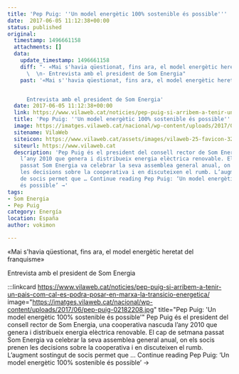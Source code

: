 ```yaml
---
title: 'Pep Puig: ''Un model energètic 100% sostenible és possible'''
date:  2017-06-05 11:12:38+00:00
status: published
original:
  timestamp: 1496661158
  attachments: []
  data:
    update_timestamp: 1496661158
    diff: "- «Mai s'havia qüestionat, fins ara, el model energètic heretat del franquisme»\n\
      \  \n- Entrevista amb el president de Som Energia"
    past: '«Mai s''havia qüestionat, fins ara, el model energètic heretat del franquisme»


      Entrevista amb el president de Som Energia'
  date: 2017-06-05 11:12:38+00:00
  link: https://www.vilaweb.cat/noticies/pep-puig-si-arribem-a-tenir-un-pais-com-cal-es-podra-posar-en-marxa-la-transicio-energetica/
  title: 'Pep Puig: ''Un model energètic 100% sostenible és possible'''
  image: https://imatges.vilaweb.cat/nacional/wp-content/uploads/2017/06/pep-puig-02182208.jpg
  sitename: VilaWeb
  siteicon: https://www.vilaweb.cat/assets/images/vilaweb-25-favicon-32.ico
  siteurl: https://www.vilaweb.cat
  description: 'Pep Puig és el president del consell rector de Som Energia, una cooperativa nascuda
    l’any 2010 que genera i distribueix energia elèctrica renovable. El cap de setmana
    passat Som Energia va celebrar la seva assemblea general anual, on els socis prenen
    les decisions sobre la cooperativa i en discuteixen el rumb. L’augment sostingut
    de socis permet que … Continue reading Pep Puig: ‘Un model energètic 100% sostenible
    és possible’ →'
tags:
- Som Energia
- Pep Puig
category: Energía
location: España
author: vokimon

---
```

«Mai s'havia qüestionat, fins ara, el model energètic heretat del franquisme»

Entrevista amb el president de Som Energia

:::linkcard https://www.vilaweb.cat/noticies/pep-puig-si-arribem-a-tenir-un-pais-com-cal-es-podra-posar-en-marxa-la-transicio-energetica/ image="https://imatges.vilaweb.cat/nacional/wp-content/uploads/2017/06/pep-puig-02182208.jpg" title="Pep Puig: 'Un model energètic 100% sostenible és possible'"
    Pep Puig és el president del consell rector de Som Energia, una cooperativa nascuda l’any 2010 que genera i distribueix energia elèctrica renovable. El cap de setmana passat Som Energia va celebrar la seva assemblea general anual, on els socis prenen les decisions sobre la cooperativa i en discuteixen el rumb. L’augment sostingut de socis permet que … Continue reading Pep Puig: ‘Un model energètic 100% sostenible és possible’ →

